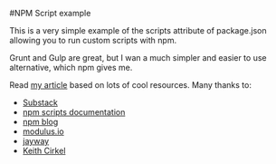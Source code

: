 #NPM Script example

This is a very simple example of the scripts attribute of package.json allowing you to run custom scripts with npm.

Grunt and Gulp are great, but I wan a much simpler and easier to use alternative, which npm gives me.

Read [my article](http://digioli.co.uk/using-npm-build-tool/) based on lots of cool resources. Many thanks to:

- [Substack](http://substack.net/task_automation_with_npm_run)
- [npm scripts documentation](https://docs.npmjs.com/cli/run-script)
- [npm blog](http://blog.npmjs.org/post/118810260230/building-a-simple-command-line-tool-with-npm)
- [modulus.io](http://blog.modulus.io/using-npm-scripts-to-build-asset-pipeline)
- [jayway](http://www.jayway.com/2014/03/28/running-scripts-with-npm/)
- [Keith Cirkel](http://blog.keithcirkel.co.uk/why-we-should-stop-using-grunt/)